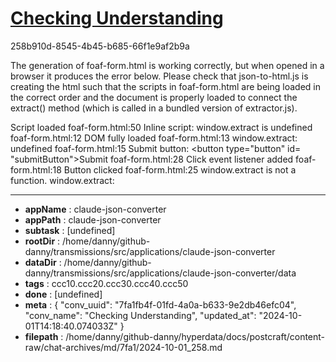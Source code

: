 # [Checking Understanding](https://claude.ai/chat/7fa1fb4f-01fd-4a0a-b633-9e2db46efc04)

258b910d-8545-4b45-b685-66f1e9af2b9a

The generation of foaf-form.html is working correctly, but when opened in a browser it produces the error below. Please check that json-to-html.js is creating the html such that the scripts in foaf-form.html are being loaded in the correct order and the document is properly loaded to connect the extract() method (which is called in a bundled version of extractor.js).

Script loaded
foaf-form.html:50 Inline script: window.extract is undefined
foaf-form.html:12 DOM fully loaded
foaf-form.html:13 window.extract: undefined
foaf-form.html:15 Submit button: <button type="button" id=​"submitButton">​Submit​</button>​
foaf-form.html:28 Click event listener added
foaf-form.html:18 Button clicked
foaf-form.html:25 window.extract is not a function. window.extract:

---

* **appName** : claude-json-converter
* **appPath** : claude-json-converter
* **subtask** : [undefined]
* **rootDir** : /home/danny/github-danny/transmissions/src/applications/claude-json-converter
* **dataDir** : /home/danny/github-danny/transmissions/src/applications/claude-json-converter/data
* **tags** : ccc10.ccc20.ccc30.ccc40.ccc50
* **done** : [undefined]
* **meta** : {
  "conv_uuid": "7fa1fb4f-01fd-4a0a-b633-9e2db46efc04",
  "conv_name": "Checking Understanding",
  "updated_at": "2024-10-01T14:18:40.074033Z"
}
* **filepath** : /home/danny/github-danny/hyperdata/docs/postcraft/content-raw/chat-archives/md/7fa1/2024-10-01_258.md